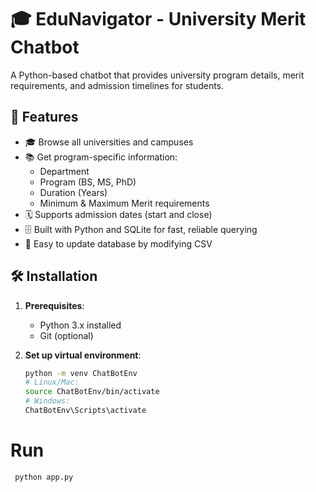 # 🎓 EduNavigator - University Merit Chatbot

A Python-based chatbot that provides university program details, merit requirements, and admission timelines for students.

## 🌟 Features

- 🎓 Browse all universities and campuses  
- 📚 Get program-specific information:
  - Department
  - Program (BS, MS, PhD)
  - Duration (Years)
  - Minimum & Maximum Merit requirements
- 🗓️ Supports admission dates (start and close)
- 🗄️ Built with Python and SQLite for fast, reliable querying
- 📝 Easy to update database by modifying CSV

## 🛠️ Installation

1. **Prerequisites**:
   - Python 3.x installed
   - Git (optional)

2. **Set up virtual environment**:
   ```bash
   python -m venv ChatBotEnv
   # Linux/Mac:
   source ChatBotEnv/bin/activate
   # Windows:
   ChatBotEnv\Scripts\activate

# Run
 ```bash
  python app.py
